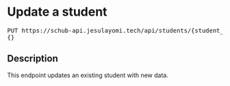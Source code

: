 # Update a student

<pre id='liveapi-code'>PUT https://schub-api.jesulayomi.tech/api/students/{student_id}
{}</pre>

## Description
This endpoint updates an existing student with new data.

